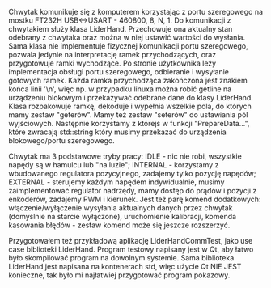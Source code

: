 Chwytak komunikuje się z komputerem korzystając z portu szeregowego na mostku FT232H USB<->USART - 460800, 8, N, 1. Do komunikacji z chwytakiem służy klasa LiderHand. Przechowuje ona aktualny stan odebrany z chwytaka oraz można w niej ustawić wartości do wysłania. Sama klasa nie implementuje fizycznej komunikacji portu szeregowego, pozwala jedynie na interpretację ramek przychodzących, oraz przygotowuje ramki wychodzące. Po stronie użytkownika leży implementacja obsługi portu szeregowego, odbieranie i wysyłanie gotowych ramek. Każda ramka przychodząca zakończona jest znakiem końca linii '\n', więc np. w przypadku linuxa można robić getline na urządzeniu blokowym i przekazywać odebrane dane do klasy LiderHand. Klasa rozpakowuje ramkę, dekoduje i wypełnia wszelkie pola, do których mamy zestaw "geterów". Mamy też zestaw "seterów" do ustawiania pól wyjściowych. Następnie korzystamy z którejś w funkcji "PrepareData...", które zwracają std::string który musimy przekazać do urządzenia blokowego/portu szeregowego.

Chwytak ma 3 podstawowe tryby pracy: IDLE - nic nie robi, wszystkie napędy są w hamulcu lub "na luzie"; INTERNAL - korzystamy z wbudowanego regulatora pozycyjnego, zadajemy tylko pozycję napędów; EXTERNAL - sterujemy każdym napędem indywidualnie, musimy zaimplementować regulator nadrzędy, mamy dostęp do prądów i pozycji z enkoderów, zadajemy PWM i kierunek. Jest też parę komend dodatkowych: włączenie/wyłączenie wysyłania aktualnych danych przez chwytak (domyślnie na starcie wyłączone), uruchomienie kalibracji, komenda kasowania błędów - zestaw komend może się jeszcze rozszerzyć.

Przygotowałem też przykładową aplikację LiderHandCommTest, jako use case biblioteki LiderHand. Program testowy napisany jest w Qt, aby łatwo było skompilować program na dowolnym systemie. Sama biblioteka LiderHand jest napisana na kontenerach std, więc użycie Qt NIE JEST konieczne, tak było mi najłatwiej przygotować program pokazowy. 
